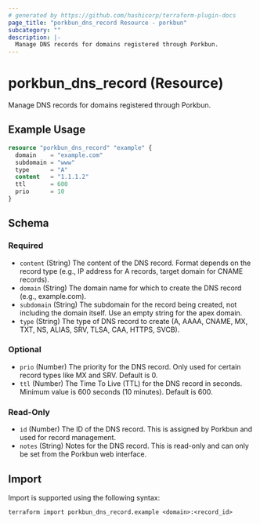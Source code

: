 ```yaml
---
# generated by https://github.com/hashicorp/terraform-plugin-docs
page_title: "porkbun_dns_record Resource - porkbun"
subcategory: ""
description: |-
  Manage DNS records for domains registered through Porkbun.
---
```


# porkbun_dns_record (Resource)

Manage DNS records for domains registered through Porkbun.

## Example Usage

```terraform
resource "porkbun_dns_record" "example" {
  domain    = "example.com"
  subdomain = "www"
  type      = "A"
  content   = "1.1.1.2"
  ttl       = 600
  prio      = 10
}
```

<!-- schema generated by tfplugindocs -->
## Schema

### Required

- `content` (String) The content of the DNS record. Format depends on the record type (e.g., IP address for A records, target domain for CNAME records).
- `domain` (String) The domain name for which to create the DNS record (e.g., example.com).
- `subdomain` (String) The subdomain for the record being created, not including the domain itself. Use an empty string for the apex domain.
- `type` (String) The type of DNS record to create (A, AAAA, CNAME, MX, TXT, NS, ALIAS, SRV, TLSA, CAA, HTTPS, SVCB).

### Optional

- `prio` (Number) The priority for the DNS record. Only used for certain record types like MX and SRV. Default is 0.
- `ttl` (Number) The Time To Live (TTL) for the DNS record in seconds. Minimum value is 600 seconds (10 minutes). Default is 600.

### Read-Only

- `id` (Number) The ID of the DNS record. This is assigned by Porkbun and used for record management.
- `notes` (String) Notes for the DNS record. This is read-only and can only be set from the Porkbun web interface.

## Import

Import is supported using the following syntax:

```shell
terraform import porkbun_dns_record.example <domain>:<record_id>
```
